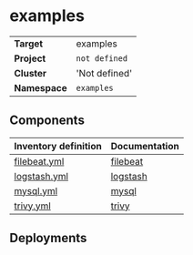 # examples

|||
| --- | --- |
| **Target** | examples |
| **Project**     | `not defined`|
| **Cluster**     |  'Not defined'  |
| **Namespace**   | `examples` |

## Components
| Inventory definition | Documentation |
| --- | --- |
|[filebeat.yml](../../inventory/classes/components/filebeat.yml)| [filebeat](filebeat-readme.md)|
|[logstash.yml](../../inventory/classes/components/logstash.yml)| [logstash](logstash-readme.md)|
|[mysql.yml](../../inventory/classes/components/mysql.yml)| [mysql](mysql-readme.md)|
|[trivy.yml](../../inventory/classes/components/trivy.yml)| [trivy](trivy-readme.md)|

## Deployments
